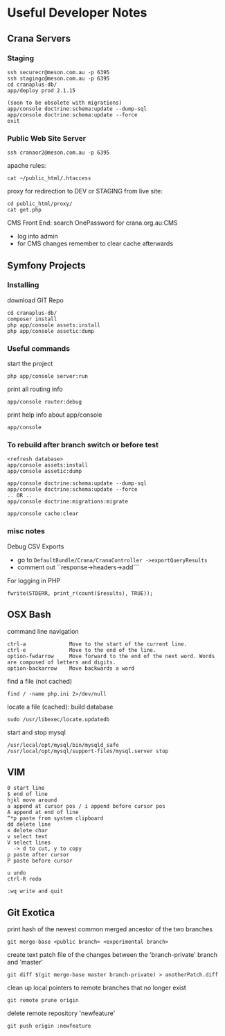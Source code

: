 # Useful Developer Notes

## Crana Servers

### Staging

    ssh securecr@meson.com.au -p 6395
    ssh stagingc@meson.com.au -p 6395
    cd cranaplus-db/
    app/deploy prod 2.1.15

	(soon to be obsolete with migrations)
    app/console doctrine:schema:update --dump-sql
    app/console doctrine:schema:update --force
	exit
	
### Public Web Site Server

    ssh cranaor2@meson.com.au -p 6395
 
apache rules:

    cat ~/public_html/.htaccess
  
proxy for redirection to DEV or STAGING from live site:

    cd public_html/proxy/
    cat get.php

CMS Front End: search OnePassword for crana.org.au:CMS
-  log into admin
-  for CMS changes remember to clear cache afterwards
	
## Symfony Projects

### Installing

download GIT Repo

	cd cranaplus-db/
	composer install
	php app/console assets:install
	php app/console assetic:dump

### Useful commands

start the project

    php app/console server:run

print all routing info

	app/console router:debug
	
print help info about app/console

	app/console

### To rebuild after branch switch or before test

	<refresh database>
	app/console assets:install
	app/console assetic:dump

 	app/console doctrine:schema:update --dump-sql
 	app/console doctrine:schema:update --force
 	.. OR ..
	app/console doctrine:migrations:migrate

	app/console cache:clear

### misc notes

Debug CSV Exports 
- go to ```DefaultBundle/Crana/CranaController ->exportQueryResults```
- comment out ``response->headers->add```

For logging in PHP

	fwrite(STDERR, print_r(count($results), TRUE));

## OSX Bash

command line navigation

	ctrl-a				Move to the start of the current line.
	ctrl-e				Move to the end of the line.
	option-fwdarrow		Move forward to the end of the next word. Words are composed of letters and digits.
	option-backarrow	Move backwards a word

find a file (not cached)

	find / -name php.ini 2>/dev/null

locate a file (cached): build database

	sudo /usr/libexec/locate.updatedb

start and stop mysql

	/usr/local/opt/mysql/bin/mysqld_safe
	/usr/local/opt/mysql/support-files/mysql.server stop

## VIM

	0 start line
	$ end of line
	hjkl move around
	a append at cursor pos / i append before cursor pos
	A append at end of line
	“*p paste from system clipboard
	dd delete line
	x delete char
	v select text
	V select lines
	  -> d to cut, y to copy
	p paste after cursor
	P paste before cursor

	u undo
	ctrl-R redo

	:wq write and quit

## Git Exotica

print hash of the newest common merged ancestor of the two branches

    git merge-base <public branch> <experimental branch>

create text patch file of the changes between the 'branch-private' branch and 'master'

    git diff $(git merge-base master branch-private) > anotherPatch.diff

clean up local pointers to remote branches that no longer exist

    git remote prune origin
    
delete remote repository 'newfeature'

	git push origin :newfeature

